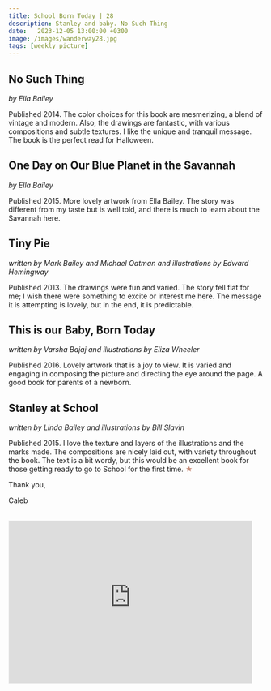 ```yaml
---
title: School Born Today | 28
description: Stanley and baby. No Such Thing
date:   2023-12-05 13:00:00 +0300
image: /images/wanderway28.jpg
tags: [weekly picture]
---
```


## No Such Thing

*by Ella Bailey*

Published 2014. The color choices for this book are mesmerizing, a blend of vintage and modern. Also, the drawings are fantastic, with various compositions and subtle textures. I like the unique and tranquil message. The book is the perfect read for Halloween.

## One Day on Our Blue Planet in the Savannah

*by Ella Bailey*

Published 2015. More lovely artwork from Ella Bailey. The story was different from my taste but is well told, and there is much to learn about the Savannah here.

## Tiny Pie

*written by Mark Bailey and Michael Oatman and illustrations by Edward Hemingway*

Published 2013. The drawings were fun and varied. The story fell flat for me; I wish there were something to excite or interest me here. The message it is attempting is lovely, but in the end, it is predictable.

## This is our Baby, Born Today

*written by Varsha Bajaj and illustrations by Eliza Wheeler*

Published 2016. Lovely artwork that is a joy to view. It is varied and engaging in composing the picture and directing the eye around the page. A good book for parents of a newborn.

## Stanley at School

*written by Linda Bailey and illustrations by Bill Slavin*

Published 2015. I love the texture and layers of the illustrations and the marks made. The compositions are nicely laid out, with variety throughout the book. The text is a bit wordy, but this would be an excellent book for those getting ready to go to School for the first time. <h style="color:#C68975;">★</h>

Thank you,

Caleb <br>
<br>

<iframe src="https://thewanderway.substack.com/embed" width="480" height="320" style="border:1px solid #EEE; background:white;" frameborder="0" scrolling="no"></iframe>
